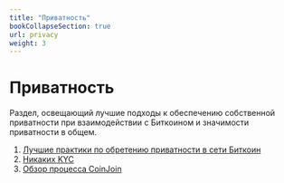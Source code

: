 ```yaml
---
title: "Приватность"
bookCollapseSection: true
url: privacy
weight: 3
---
```


# Приватность

Раздел, освещающий лучшие подходы к обеспечению собственной приватности при взаимодействии с Биткоином и значимости приватности в общем.

1. [Лучшие практики по обретению приватности в сети Биткоин](/privacy/luchshie-praktiki)
2. [Никаких KYC](/privacy/no-kyc)
3. [Обзор процесса CoinJoin](/privacy/coinjoin)
